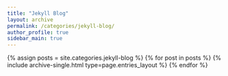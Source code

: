 ```yaml
---
title: "Jekyll Blog"
layout: archive
permalink: /categories/jekyll-blog/
author_profile: true
sidebar_main: true
---
```


{% assign posts = site.categories.jekyll-blog %}
{% for post in posts %} {% include archive-single.html type=page.entries_layout %} {% endfor %}